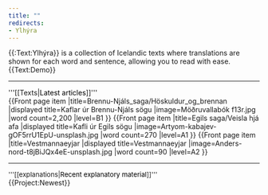 ```yaml
---
title: ""
redirects:
- Ylhýra
---
```


<div id="frontpage-splash-screen">
<div id="frontpage-splash-screen-english">
{{:Text:Ylhýra}} is a collection of Icelandic texts where translations are shown for each word and sentence, allowing you to read with ease.
</div>
<!--<noscript>
<Image src="Ylhyra demo.gif" size="402x402px" position="center"/>
</noscript>-->
<div id="frontpage-splash-screen-demo">
{{Text:Demo}}
</div>
</div>

<hr/>

<div id="latest-articles">
<div>
'''[[Texts|<span style="color:black">Latest articles</span>]]'''
</div>
{{Front page item
|title=Brennu-Njáls_saga/Höskuldur_og_brennan
|displayed title=Kaflar úr Brennu-Njáls sögu
|image=Möðruvallabók f13r.jpg
|word count=2,200
|level=B1
}}
{{Front page item
|title=Egils saga/Veisla hjá afa
|displayed title=Kafli úr Egils sögu
|image=Artyom-kabajev-gOF5rrU1EpU-unsplash.jpg
|word count=270
|level=A1
}}
{{Front page item
|title=Vestmannaeyjar
|displayed title=Vestmannaeyjar
|image=Anders-nord-t8jBiJQx4eE-unsplash.jpg
|word count=90
|level=A2
}}
</div>

<hr/>

<div style="font-size:94%">'''[[explanations|<span style="color:black">Recent explanatory material</span>]]'''</div>
{{Project:Newest}}
